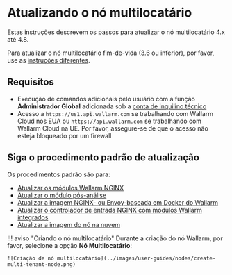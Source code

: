 [ptrav-attack-docs]:                ../attacks-vulns-list.md#path-traversal
[attacks-in-ui-image]:              ../images/admin-guides/test-attacks-quickstart.png

# Atualizando o nó multilocatário

Estas instruções descrevem os passos para atualizar o nó multilocatário 4.x até 4.8.

Para atualizar o nó multilocatário fim-de-vida (3.6 ou inferior), por favor, use as [instruções diferentes](older-versions/multi-tenant.md).

## Requisitos

* Execução de comandos adicionais pelo usuário com a função **Administrador Global** adicionada sob a [conta de inquilino técnico](../installation/multi-tenant/configure-accounts.md#tenant-account-structure)
* Acesso a `https://us1.api.wallarm.com` se trabalhando com Wallarm Cloud nos EUA ou `https://api.wallarm.com` se trabalhando com Wallarm Cloud na UE. Por favor, assegure-se de que o acesso não esteja bloqueado por um firewall

## Siga o procedimento padrão de atualização

Os procedimentos padrão são para:

* [Atualizar os módulos Wallarm NGINX](nginx-modules.md)
* [Atualizar o módulo pós-análise](separate-postanalytics.md)
* [Atualizar a imagem NGINX- ou Envoy-baseada em Docker do Wallarm](docker-container.md)
* [Atualizar o controlador de entrada NGINX com módulos Wallarm integrados](ingress-controller.md)
* [Atualizar a imagem do nó na nuvem](cloud-image.md)

!!! aviso "Criando o nó multilocatário"
    Durante a criação do nó Wallarm, por favor, selecione a opção **Nó Multilocatário**:

    ![Criação de nó multilocatário](../images/user-guides/nodes/create-multi-tenant-node.png)